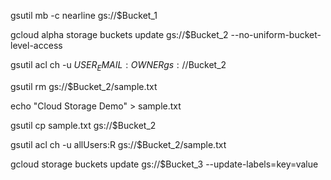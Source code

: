 
gsutil mb -c nearline gs://$Bucket_1


gcloud alpha storage buckets update gs://$Bucket_2 --no-uniform-bucket-level-access


gsutil acl ch -u $USER_EMAIL:OWNER gs://$Bucket_2


gsutil rm gs://$Bucket_2/sample.txt


echo "Cloud Storage Demo" > sample.txt


gsutil cp sample.txt gs://$Bucket_2


gsutil acl ch -u allUsers:R gs://$Bucket_2/sample.txt


gcloud storage buckets update gs://$Bucket_3 --update-labels=key=value
